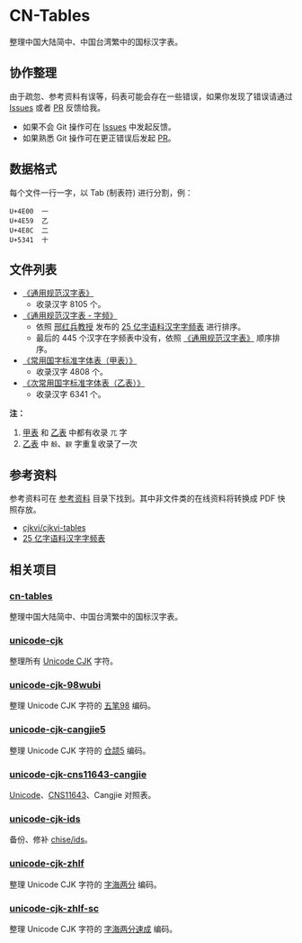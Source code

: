 # CN-Tables

整理中国大陆简中、中国台湾繁中的国标汉字表。

## 协作整理

由于疏忽、参考资料有误等，码表可能会存在一些错误，如果你发现了错误请通过
[Issues] 或者 [PR] 反馈给我。

+ 如果不会 Git 操作可在 [Issues] 中发起反馈。
+ 如果熟悉 Git 操作可在更正错误后发起 [PR]。

[Issues]: https://github.com/kitty-panics/cn-tables/issues
[PR]: https://github.com/kitty-panics/cn-tables/pulls

## 数据格式

每个文件一行一字，以 Tab (制表符) 进行分割，例：

```Text
U+4E00	一
U+4E59	乙
U+4E8C	二
U+5341	十
```

## 文件列表

+ [《通用规范汉字表》]
    + 收录汉字 8105 个。
+ [《通用规范汉字表 - 字频》]
    + 依照 [邢红兵教授] 发布的 [25 亿字语料汉字字频表] 进行排序。
    + 最后的 445 个汉字在字频表中没有，依照 [《通用规范汉字表》] 顺序排序。
+ [《常用国字标准字体表（甲表）》]
    + 收录汉字 4808 个。
+ [《次常用国字标准字体表（乙表）》]
    + 收录汉字 6341 个。

**注：**

1. [甲表] 和 [乙表] 中都有收录 `兀` 字
2. [乙表] 中 `嗀`、`斔` 字重复收录了一次

[《通用规范汉字表》]: 通用规范汉字表.txt
[《通用规范汉字表 - 字频》]: 通用规范汉字表-字频.txt
[邢红兵教授]: https://faculty.blcu.edu.cn/xinghb/zh_CN/index.htm
[25 亿字语料汉字字频表]: https://faculty.blcu.edu.cn/xinghb/zh_CN/article/167473/content/1437.htm

[《常用国字标准字体表（甲表）》]: 常用国字标准字体表（甲表）.txt
[《次常用国字标准字体表（乙表）》]: 次常用国字标准字体表（乙表）.txt
[甲表]: 常用国字标准字体表（甲表）.txt
[乙表]: 次常用国字标准字体表（乙表）.txt

## 参考资料

参考资料可在 [参考资料] 目录下找到。其中非文件类的在线资料将转换成 PDF 快照存放。

+ [cjkvi/cjkvi-tables]
+ [25 亿字语料汉字字频表]

[参考资料]: 参考资料
[cjkvi/cjkvi-tables]: https://github.com/cjkvi/cjkvi-tables

## 相关项目

### [cn-tables]

整理中国大陆简中、中国台湾繁中的国标汉字表。

[cn-tables]: https://github.com/kitty-panics/cn-tables

### [unicode-cjk]

整理所有 [Unicode CJK] 字符。

[unicode-cjk]: https://github.com/kitty-panics/unicode-cjk
[Unicode CJK]: https://www.unicode.org/Public/UCD/latest/ucd/Blocks.txt

### [unicode-cjk-98wubi]

整理 Unicode CJK 字符的 [五笔98] 编码。

[unicode-cjk-98wubi]: https://github.com/kitty-panics/unicode-cjk-98wubi
[五笔98]: http://98wb.ysepan.com

### [unicode-cjk-cangjie5]

整理 Unicode CJK 字符的 [仓颉5] 编码。

[unicode-cjk-cangjie5]: https://github.com/kitty-panics/unicode-cjk-cangjie5
[仓颉5]: https://github.com/Jackchows/Cangjie5

### [unicode-cjk-cns11643-cangjie]

[Unicode]、[CNS11643]、Cangjie 对照表。

[unicode-cjk-cns11643-cangjie]: https://github.com/kitty-panics/unicode-cjk-cns11643-cangjie
[Unicode]: https://www.unicode.org/Public/UCD/latest
[CNS11643]: https://data.gov.tw/dataset/5961

### [unicode-cjk-ids]

备份、修补 [chise/ids]。

[unicode-cjk-ids]: https://github.com/kitty-panics/unicode-cjk-ids
[chise/ids]: https://gitlab.chise.org/CHISE/ids.git

### [unicode-cjk-zhlf]

整理 Unicode CJK 字符的 [字海两分] 编码。

[unicode-cjk-zhlf]: https://github.com/kitty-panics/unicode-cjk-zhlf
[字海两分]: http://cheonhyeong.com/Simplified/download.html

### [unicode-cjk-zhlf-sc]

整理 Unicode CJK 字符的 [字海两分速成] 编码。

[unicode-cjk-zhlf-sc]: https://github.com/kitty-panics/unicode-cjk-zhlf-sc
[字海两分速成]: http://cheonhyeong.com/Simplified/download.html
